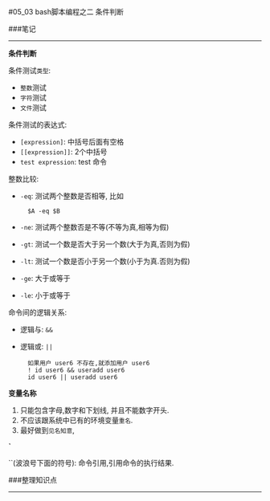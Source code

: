 #05_03 bash脚本编程之二 条件判断

###笔记

---

**条件判断**

条件测试`类型`:

* `整数`测试
* `字符`测试
* `文件`测试

条件测试的表达式:

* `[expression]`: 中括号后面有空格
* `[[expression]]`: 2个中括号
* `test expression`: test 命令

整数比较:

* `-eq`: 测试两个整数是否相等, 比如 

		$A -eq $B
		
* `-ne`: 测试两个整数否是不等(不等为真,相等为假)
* `-gt`: 测试一个数是否大于另一个数(大于为真,否则为假)
* `-lt`: 测试一个数是否小于另一个数(小于为真.否则为假)
* `-ge`: 大于或等于 
* `-le`: 小于或等于

命令间的逻辑关系:

* 逻辑与: `&&`
* 逻辑或: `||`

		如果用户 user6 不存在,就添加用户 user6
		! id user6 && useradd user6
		id user6 || useradd user6

**变量名称**

1. 只能包含字母,数字和下划线, 并且不能数字开头.
2. 不应该跟系统中已有的环境变量`重名`.
3. 最好做到`见名知意`,

**`**

``(波浪号下面的符号): 命令引用,引用命令的执行结果.


###整理知识点

---